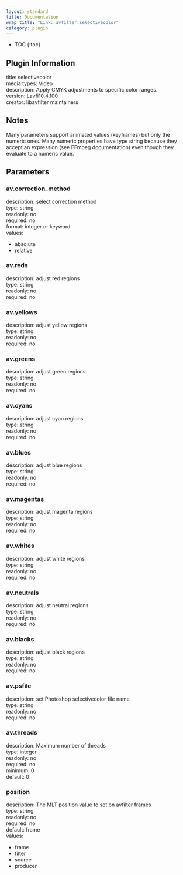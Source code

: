 ```yaml
---
layout: standard
title: Documentation
wrap_title: "Link: avfilter.selectivecolor"
category: plugin
---
```

* TOC
{:toc}

## Plugin Information

title: selectivecolor  
media types:
Video  
description: Apply CMYK adjustments to specific color ranges.  
version: Lavfi10.4.100  
creator: libavfilter maintainers  

## Notes

Many parameters support animated values (keyframes) but only the numeric ones. Many numeric properties have type string because they accept an expression (see FFmpeg documentation) even though they evaluate to a numeric value.

## Parameters

### av.correction_method

  
description:
select correction method  
type: string  
readonly: no  
required: no  
format: integer or keyword  
values:  

* absolute
* relative

### av.reds

  
description:
adjust red regions  
type: string  
readonly: no  
required: no  

### av.yellows

  
description:
adjust yellow regions  
type: string  
readonly: no  
required: no  

### av.greens

  
description:
adjust green regions  
type: string  
readonly: no  
required: no  

### av.cyans

  
description:
adjust cyan regions  
type: string  
readonly: no  
required: no  

### av.blues

  
description:
adjust blue regions  
type: string  
readonly: no  
required: no  

### av.magentas

  
description:
adjust magenta regions  
type: string  
readonly: no  
required: no  

### av.whites

  
description:
adjust white regions  
type: string  
readonly: no  
required: no  

### av.neutrals

  
description:
adjust neutral regions  
type: string  
readonly: no  
required: no  

### av.blacks

  
description:
adjust black regions  
type: string  
readonly: no  
required: no  

### av.psfile

  
description:
set Photoshop selectivecolor file name  
type: string  
readonly: no  
required: no  

### av.threads

  
description:
Maximum number of threads  
type: integer  
readonly: no  
required: no  
minimum: 0  
default: 0  

### position

  
description:
The MLT position value to set on avfilter frames  
type: string  
readonly: no  
required: no  
default: frame  
values:  

* frame
* filter
* source
* producer

